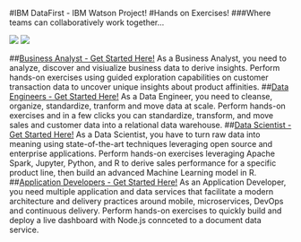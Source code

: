 #IBM DataFirst - IBM Watson Project!
#Hands on Exercises!
###Where teams can collaboratively work together...

[<img src="https://github.com/ibmdataworks/datafirst/raw/master/datascientist/media/team image.png">](https://github.com/ibmdataworks/datafirst/)
[<img src="https://github.com/ibmdataworks/datafirst/raw/master/datascientist/media/E2E.png">](https://github.com/ibmdataworks/datafirst/)

##[Business Analyst - Get Started Here!](https://github.com/ibmdataworks/datafirst/raw/master/businessanalyst/)
As a Business Analyst, you need to analyze, discover and visiualize business data to derive insights.
Perform hands-on exercises using guided exploration capabilities on customer transaction data to uncover unique insights about product affinities.
##[Data Engineers - Get Started Here!](https://github.com/ibmdataworks/datafirst/raw/master/dataengineer/)
As a Data Engineer, you need to cleanse, organize, standardize, tranform and move data at scale.
Perform hands-on exercises and in a few clicks you can standardize, transform, and move sales and customer data into a relational data warehouse.
##[Data Scientist - Get Started Here!](https://github.com/ibmdataworks/datafirst/raw/master/datascientist/)
As a Data Scientist, you have to turn raw data into meaning using state-of-the-art techniques leveraging open source and enterprise applications. Perform hands-on exercises leveraging Apache Spark, Jupyter, Python, and R to derive sales performance for a specific product line, then build an advanced Machine Learning model in R.
##[Application Developers - Get Started Here!](https://github.com/ibmdataworks/datafirst/raw/master/appdeveloper/)
As an Application Developer, you need multiple application and data services that facilitate a modern architecture and delivery practices around mobile, microservices, DevOps and continuous delivery. Perform hands-on exercises to quickly build and deploy a live dashboard with Node.js connceted to a document data service.


